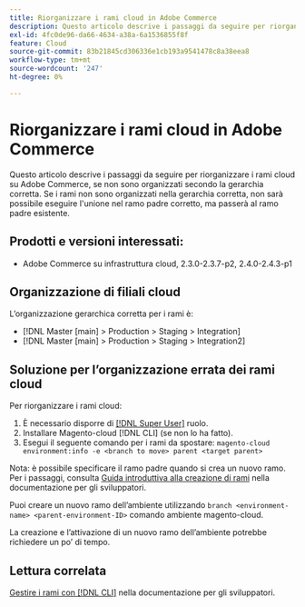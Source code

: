 ```yaml
---
title: Riorganizzare i rami cloud in Adobe Commerce
description: Questo articolo descrive i passaggi da seguire per riorganizzare i rami cloud su Adobe Commerce, se non sono organizzati secondo la gerarchia corretta. Se i rami non sono organizzati nella gerarchia corretta, non sarà possibile eseguire l'unione nel ramo padre corretto, ma passerà al ramo padre esistente.
exl-id: 4fc0de96-da66-4634-a38a-6a1536855f8f
feature: Cloud
source-git-commit: 83b21845cd306336e1cb193a9541478c8a38eea8
workflow-type: tm+mt
source-wordcount: '247'
ht-degree: 0%

---
```


# Riorganizzare i rami cloud in Adobe Commerce

Questo articolo descrive i passaggi da seguire per riorganizzare i rami cloud su Adobe Commerce, se non sono organizzati secondo la gerarchia corretta. Se i rami non sono organizzati nella gerarchia corretta, non sarà possibile eseguire l&#39;unione nel ramo padre corretto, ma passerà al ramo padre esistente.

## Prodotti e versioni interessati:

* Adobe Commerce su infrastruttura cloud, 2.3.0-2.3.7-p2, 2.4.0-2.4.3-p1

## Organizzazione di filiali cloud

L’organizzazione gerarchica corretta per i rami è:

* [!DNL Master [main] > Production > Staging > Integration]
* [!DNL Master [main] > Production > Staging > Integration2]

## Soluzione per l’organizzazione errata dei rami cloud

Per riorganizzare i rami cloud:

1. È necessario disporre di [[!DNL Super User]](https://experienceleague.adobe.com/docs/commerce-cloud-service/user-guide/project/user-access.html) ruolo.
1. Installare Magento-cloud [!DNL CLI] (se non lo ha fatto).
1. Esegui il seguente comando per i rami da spostare:
   `magento-cloud environment:info -e <branch to move> parent <target parent>`

Nota: è possibile specificare il ramo padre quando si crea un nuovo ramo. Per i passaggi, consulta [Guida introduttiva alla creazione di rami](https://devdocs.magento.com/cloud/env/environments-start.html#getstarted) nella documentazione per gli sviluppatori.

Puoi creare un nuovo ramo dell’ambiente utilizzando `branch <environment-name> <parent-environment-ID>` comando ambiente magento-cloud.

La creazione e l’attivazione di un nuovo ramo dell’ambiente potrebbe richiedere un po’ di tempo.

## Lettura correlata

[Gestire i rami con [!DNL CLI]](https://devdocs.magento.com/cloud/env/environments-start.html) nella documentazione per gli sviluppatori.
